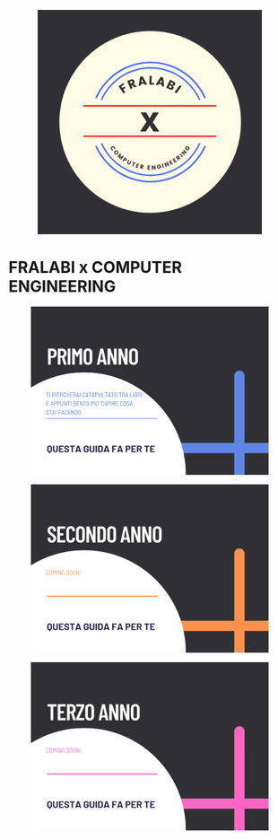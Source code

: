 
<p align="center">
<img height="400" weight="400" style="align:center" src="https://github.com/fralabi/images/blob/main/COMPUTER_ENGINEERING/LOGO%20ENGINEERING.png">
</p>

# FRALABI x COMPUTER ENGINEERING

<p align="center">
<a href="https://github.com/fralabi/Computer_Engineering/tree/main/Primo_Anno"><img height="300" weight="700" style="align:center" src="https://github.com/fralabi/images/blob/main/COMPUTER_ENGINEERING/PRIMO%20ANNO.png"></a>
</p>

<p align="center">
<a href="https://github.com/fralabi/Computer_Engineering/tree/main/Secondo_Anno"><img height="300" weight="700" style="align:center" src="https://github.com/fralabi/images/blob/main/COMPUTER_ENGINEERING/SECONDO%20ANNO.png"></a>
</p>

<p align="center">
<a href="https://github.com/fralabi/Computer_Engineering/tree/main/Terzo_Anno"><img height="300" weight="700" style="align:center" src="https://github.com/fralabi/images/blob/main/COMPUTER_ENGINEERING/TERZO%20ANNO.png"></a>
</p>
